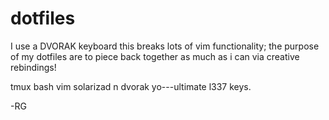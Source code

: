 dotfiles
========

I use a DVORAK keyboard 
this breaks lots of vim functionality; 
the purpose of my dotfiles are to piece back 
together as much as i can via creative rebindings!

tmux bash vim solarizad n dvorak yo---ultimate l337 keys.

-RG

